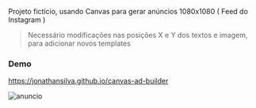 Projeto fictício, usando Canvas para gerar anúncios 1080x1080 ( Feed do Instagram )

> Necessário modificações nas posições X e Y dos textos e imagem, para adicionar novos templates

### Demo
https://jonathansilva.github.io/canvas-ad-builder

![anuncio](https://user-images.githubusercontent.com/33843748/122624227-9127fc80-d075-11eb-8676-6748fe77063a.png)
